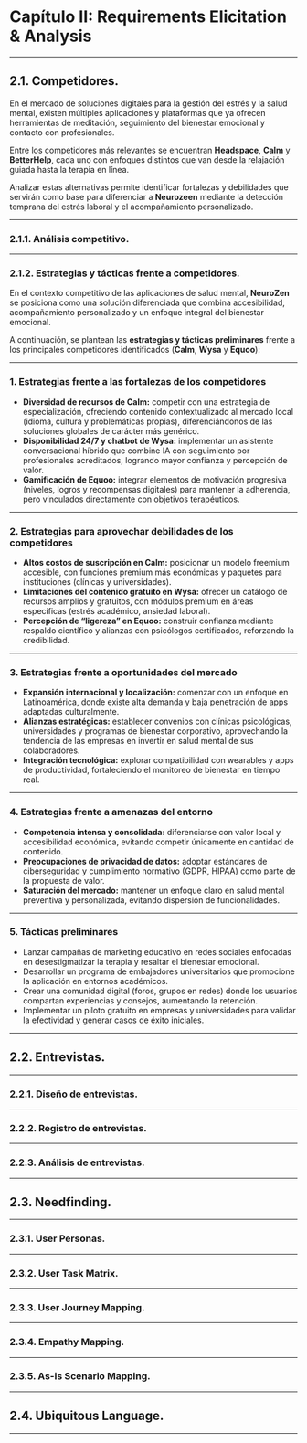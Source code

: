 # Capítulo II: Requirements Elicitation & Analysis  

---

## 2.1. Competidores.  

En el mercado de soluciones digitales para la gestión del estrés y la salud mental, existen múltiples aplicaciones y plataformas que ya ofrecen herramientas de meditación, seguimiento del bienestar emocional y contacto con profesionales.  

Entre los competidores más relevantes se encuentran **Headspace**, **Calm** y **BetterHelp**, cada uno con enfoques distintos que van desde la relajación guiada hasta la terapia en línea.  

Analizar estas alternativas permite identificar fortalezas y debilidades que servirán como base para diferenciar a **Neurozeen** mediante la detección temprana del estrés laboral y el acompañamiento personalizado.

---

### 2.1.1. Análisis competitivo.  

---

### 2.1.2. Estrategias y tácticas frente a competidores.  

En el contexto competitivo de las aplicaciones de salud mental, **NeuroZen** se posiciona como una solución diferenciada que combina accesibilidad, acompañamiento personalizado y un enfoque integral del bienestar emocional.  

A continuación, se plantean las **estrategias y tácticas preliminares** frente a los principales competidores identificados (**Calm**, **Wysa** y **Equoo**):  

---

### 1. Estrategias frente a las fortalezas de los competidores

- **Diversidad de recursos de Calm:** competir con una estrategia de especialización, ofreciendo contenido contextualizado al mercado local (idioma, cultura y problemáticas propias), diferenciándonos de las soluciones globales de carácter más genérico.  
- **Disponibilidad 24/7 y chatbot de Wysa:** implementar un asistente conversacional híbrido que combine IA con seguimiento por profesionales acreditados, logrando mayor confianza y percepción de valor.  
- **Gamificación de Equoo:** integrar elementos de motivación progresiva (niveles, logros y recompensas digitales) para mantener la adherencia, pero vinculados directamente con objetivos terapéuticos.  

---

### 2. Estrategias para aprovechar debilidades de los competidores

- **Altos costos de suscripción en Calm:** posicionar un modelo freemium accesible, con funciones premium más económicas y paquetes para instituciones (clínicas y universidades).  
- **Limitaciones del contenido gratuito en Wysa:** ofrecer un catálogo de recursos amplios y gratuitos, con módulos premium en áreas específicas (estrés académico, ansiedad laboral).  
- **Percepción de “ligereza” en Equoo:** construir confianza mediante respaldo científico y alianzas con psicólogos certificados, reforzando la credibilidad.  

---

### 3. Estrategias frente a oportunidades del mercado

- **Expansión internacional y localización:** comenzar con un enfoque en Latinoamérica, donde existe alta demanda y baja penetración de apps adaptadas culturalmente.  
- **Alianzas estratégicas:** establecer convenios con clínicas psicológicas, universidades y programas de bienestar corporativo, aprovechando la tendencia de las empresas en invertir en salud mental de sus colaboradores.  
- **Integración tecnológica:** explorar compatibilidad con wearables y apps de productividad, fortaleciendo el monitoreo de bienestar en tiempo real.  

---

### 4. Estrategias frente a amenazas del entorno

- **Competencia intensa y consolidada:** diferenciarse con valor local y accesibilidad económica, evitando competir únicamente en cantidad de contenido.  
- **Preocupaciones de privacidad de datos:** adoptar estándares de ciberseguridad y cumplimiento normativo (GDPR, HIPAA) como parte de la propuesta de valor.  
- **Saturación del mercado:** mantener un enfoque claro en salud mental preventiva y personalizada, evitando dispersión de funcionalidades.  

---

### 5. Tácticas preliminares

- Lanzar campañas de marketing educativo en redes sociales enfocadas en desestigmatizar la terapia y resaltar el bienestar emocional.  
- Desarrollar un programa de embajadores universitarios que promocione la aplicación en entornos académicos.  
- Crear una comunidad digital (foros, grupos en redes) donde los usuarios compartan experiencias y consejos, aumentando la retención.  
- Implementar un piloto gratuito en empresas y universidades para validar la efectividad y generar casos de éxito iniciales.  

---

## 2.2. Entrevistas.  

---

### 2.2.1. Diseño de entrevistas.  

---

### 2.2.2. Registro de entrevistas.  

---

### 2.2.3. Análisis de entrevistas.  

---

## 2.3. Needfinding.  

---

### 2.3.1. User Personas.  

---

### 2.3.2. User Task Matrix.  

---

### 2.3.3. User Journey Mapping.  

---

### 2.3.4. Empathy Mapping.  

---

### 2.3.5. As-is Scenario Mapping.  

---

## 2.4. Ubiquitous Language.  

---














